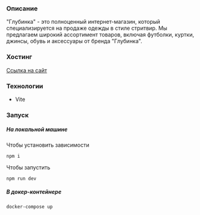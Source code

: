 
### Описание
"Глубинка" - это полноценный интернет-магазин, который специализируется на продаже одежды в стиле стритвир. Мы предлагаем широкий ассортимент товаров, включая футболки, куртки, джинсы, обувь и аксессуары от бренда "Глубинка".
### Хостинг

[Ссылка на сайт](http://194.31.175.153:3000/)
### Технологии
* Vite

### Запуск 
##### На локальной машине
Чтобы установить зависимости
```
npm i
```
Чтобы запустить
```
npm run dev
```
##### В докер-контейнере
```
docker-compose up
```

